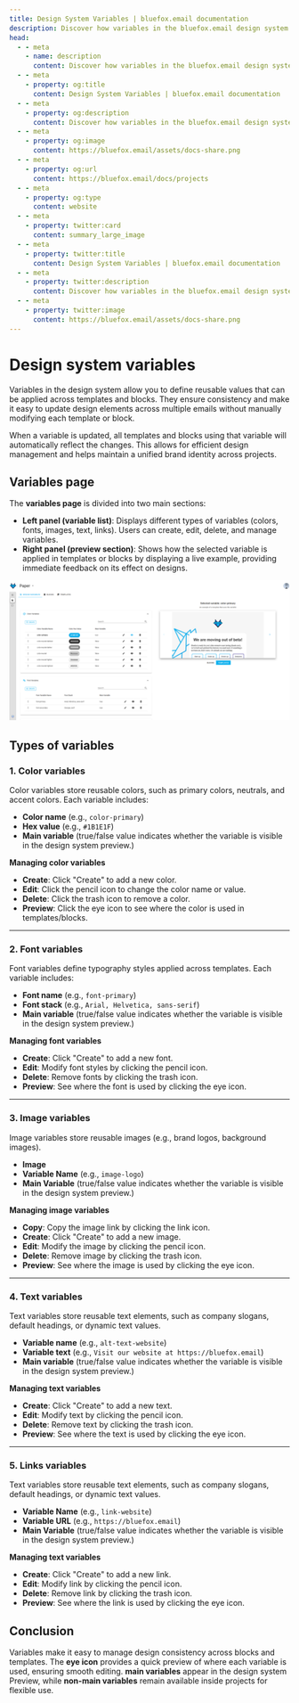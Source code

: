 ```yaml
---
title: Design System Variables | bluefox.email documentation
description: Discover how variables in the bluefox.email design system enable dynamic customization of email components. Define reusable settings for colors, text, images, and more to maintain consistency while allowing flexibility at the project level.
head:
  - - meta
    - name: description
      content: Discover how variables in the bluefox.email design system enable dynamic customization of email components. Define reusable settings for colors, text, images, and more to maintain consistency while allowing flexibility at the project level.
  - - meta
    - property: og:title
      content: Design System Variables | bluefox.email documentation
  - - meta
    - property: og:description
      content: Discover how variables in the bluefox.email design system enable dynamic customization of email components. Define reusable settings for colors, text, images, and more to maintain consistency while allowing flexibility at the project level.
  - - meta
    - property: og:image
      content: https://bluefox.email/assets/docs-share.png
  - - meta
    - property: og:url
      content: https://bluefox.email/docs/projects
  - - meta
    - property: og:type
      content: website
  - - meta
    - property: twitter:card
      content: summary_large_image
  - - meta
    - property: twitter:title
      content: Design System Variables | bluefox.email documentation
  - - meta
    - property: twitter:description
      content: Discover how variables in the bluefox.email design system enable dynamic customization of email components. Define reusable settings for colors, text, images, and more to maintain consistency while allowing flexibility at the project level.
  - - meta
    - property: twitter:image
      content: https://bluefox.email/assets/docs-share.png
---
```


# Design system variables

Variables in the design system allow you to define reusable values that can be applied across templates and blocks. They ensure consistency and make it easy to update design elements across multiple emails without manually modifying each template or block.

When a variable is updated, all templates and blocks using that variable will automatically reflect the changes. This allows for efficient design management and helps maintain a unified brand identity across projects.

## Variables page
The **variables page** is divided into two main sections:

- **Left panel (variable list)**: Displays different types of variables (colors, fonts, images, text, links). Users can create, edit, delete, and manage variables.
- **Right panel (preview section)**: Shows how the selected variable is applied in templates or blocks by displaying a live example, providing immediate feedback on its effect on designs.

![A screenshot of the design system variables section.](./design-system-variables.webp)


## Types of variables

### 1. Color variables
Color variables store reusable colors, such as primary colors, neutrals, and accent colors. Each variable includes:

- **Color name** (e.g., `color-primary`)
- **Hex value** (e.g., `#1B1E1F`)
- **Main variable** (true/false value indicates whether the variable is visible in the design system preview.)

**Managing color variables**
- **Create**: Click "Create" to add a new color.
- **Edit**: Click the pencil icon to change the color name or value.
- **Delete**: Click the trash icon to remove a color.
- **Preview**: Click the eye icon to see where the color is used in templates/blocks.

---

### 2. Font variables
Font variables define typography styles applied across templates. Each variable includes:

- **Font name** (e.g., `font-primary`)
- **Font stack** (e.g., `Arial, Helvetica, sans-serif`)
- **Main variable** (true/false value indicates whether the variable is visible in the design system preview.)

**Managing font variables**
- **Create**: Click "Create" to add a new font.
- **Edit**: Modify font styles by clicking the pencil icon.
- **Delete**: Remove fonts by clicking the trash icon.
- **Preview**: See where the font is used by clicking the eye icon.

---

### 3. Image variables
Image variables store reusable images (e.g., brand logos, background images).

- **Image**
- **Variable Name** (e.g., `image-logo`)
- **Main Variable** (true/false value indicates whether the variable is visible in the design system preview.)

**Managing image variables**
- **Copy**: Copy the image link by clicking the link icon.
- **Create**: Click "Create" to add a new image.
- **Edit**: Modify the image by clicking the pencil icon.
- **Delete**: Remove image by clicking the trash icon.
- **Preview**: See where the image is used by clicking the eye icon.

---

### 4. Text variables
Text variables store reusable text elements, such as company slogans, default headings, or dynamic text values.

- **Variable name** (e.g., `alt-text-website`)
- **Variable text** (e.g., `Visit our website at https://bluefox.email`)
- **Main variable** (true/false value indicates whether the variable is visible in the design system preview.)

**Managing text variables**
- **Create**: Click "Create" to add a new text.
- **Edit**: Modify text by clicking the pencil icon.
- **Delete**: Remove text by clicking the trash icon.
- **Preview**: See where the text is used by clicking the eye icon.

---

### 5. Links variables
Text variables store reusable text elements, such as company slogans, default headings, or dynamic text values.

- **Variable Name** (e.g., `link-website`)
- **Variable URL** (e.g., `https://bluefox.email`)
- **Main Variable** (true/false value indicates whether the variable is visible in the design system preview.)

**Managing text variables**
- **Create**: Click "Create" to add a new link.
- **Edit**: Modify link by clicking the pencil icon.
- **Delete**: Remove link by clicking the trash icon.
- **Preview**: See where the link is used by clicking the eye icon.

## Conclusion

Variables make it easy to manage design consistency across blocks and templates. The **eye icon** provides a quick preview of where each variable is used, ensuring smooth editing. **main variables** appear in the design system Preview, while **non-main variables** remain available inside projects for flexible use.